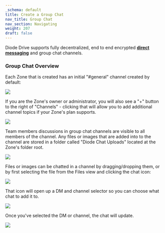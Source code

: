 ```yaml
---
_schema: default
title: Create a Group Chat
nav_title: Group Chat
nav_section: Navigating
weight: 207
draft: false
---
```

Diode Drive supports fully decentralized, end to end encrypted <a href="https://app.docs.diode.io/docs/navigating/chat-with-other-team-members/" target="_blank" rel="noopener"><strong>direct messaging</strong></a> and group chat channels.

### **Group Chat Overview**

Each Zone that is created has an initial "#general" channel created by default:

![](/uploads/image-69.png)

If you are the Zone's owner or administrator, you will also see a "+" button to the right of "Channels" - clicking that will allow you to add additional channel topics if your Zone's plan supports.

![](/uploads/image-70.png)

Team members discussions in group chat channels are visible to all members of the channel. Any files or images that are added into to the channel are stored in a folder called "Diode Chat Uploads" located at the Zone's folder root.

![](/uploads/image-72.png)

Files or images can be chatted in a channel by dragging/dropping them, or by first selecting the file from the Files view and clicking the chat icon:

![](/uploads/image-73.png)

That icon will open up a DM and channel selector so you can choose what chat to add it to.

![](/uploads/image-74.png)

Once you've selected the DM or channel, the chat will update.

![](/uploads/image-75.png)